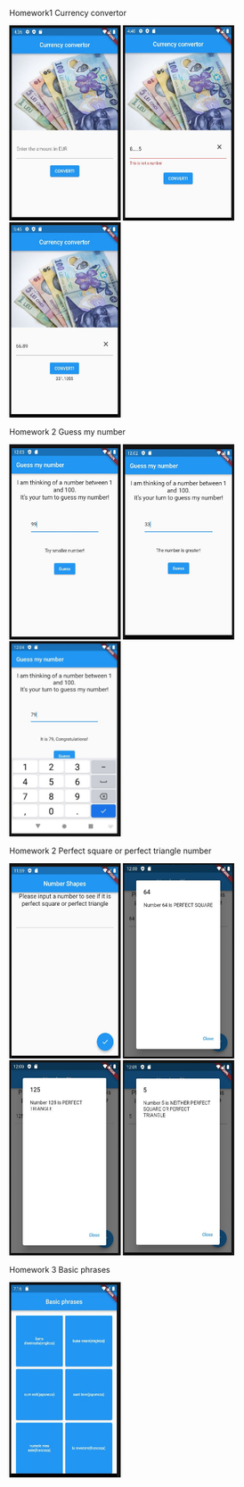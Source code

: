 Homework1 Currency convertor

<p float="left">
<img src="https://github.com/iulianigas/FlutterGoogleCourse/blob/main/screenshots/hw01_1.JPG" width="200" height="350" />
<img src="https://github.com/iulianigas/FlutterGoogleCourse/blob/main/screenshots/hw01_2.JPG" width="200" height="350" />
<img src="https://github.com/iulianigas/FlutterGoogleCourse/blob/main/screenshots/hw01_3.JPG" width="200" height="350" />
</p>

Homework 2 Guess my number
<p float="left">
<img src="https://github.com/iulianigas/FlutterGoogleCourse/blob/main/screenshots/hw02_1_1.JPG" width="200" height="350"/>
<img src="https://github.com/iulianigas/FlutterGoogleCourse/blob/main/screenshots/hw02_1_2.JPG" width="200" height="350"/>
<img src="https://github.com/iulianigas/FlutterGoogleCourse/blob/main/screenshots/hw02_1_3.JPG" width="200" height="350"/>
</p>

Homework 2 Perfect square or perfect triangle number
<p float="left">
<img src="https://github.com/iulianigas/FlutterGoogleCourse/blob/main/screenshots/hw02_2_1.JPG" width="200" height="350"/>
<img src="https://github.com/iulianigas/FlutterGoogleCourse/blob/main/screenshots/hw02_2_2.JPG" width="200" height="350"/>
<img src="https://github.com/iulianigas/FlutterGoogleCourse/blob/main/screenshots/hw02_2_3.JPG" width="200" height="350"/>
<img src="https://github.com/iulianigas/FlutterGoogleCourse/blob/main/screenshots/hw02_2_4.JPG" width="200" height="350"/>
</p>

Homework 3 Basic phrases
<p float="left">
<img src="https://github.com/iulianigas/FlutterGoogleCourse/blob/main/screenshots/hw03_1.JPG" width="200" height="350"/>
</p>
